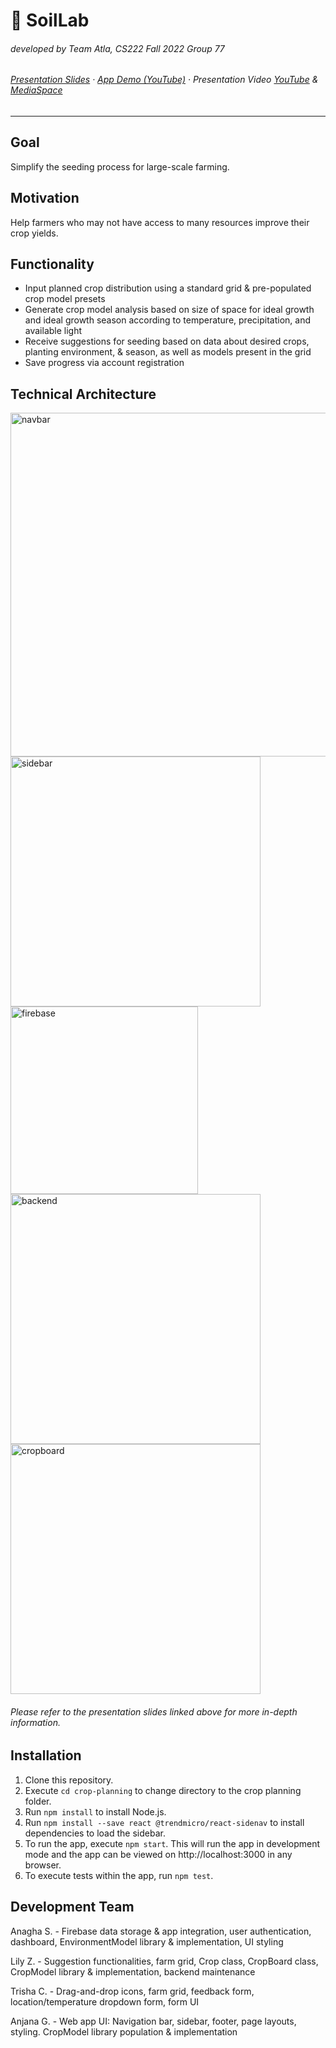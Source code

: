 # :seedling: SoilLab
###### developed by Team Atla, CS222 Fall 2022 Group 77
###### [Presentation Slides](https://bit.ly/team-atla-cs222) · [App Demo (YouTube)](https://www.youtube.com/watch?v=cA-NzZy-1nY) · Presentation Video [YouTube](https://youtu.be/CCxbg2uZWBI) & [MediaSpace](https://mediaspace.illinois.edu/media/t/1_watz357f)
- - - 
## Goal
Simplify the seeding process for large-scale farming. 

## Motivation
Help farmers who may not have access to many resources improve their crop yields.

## Functionality
- Input planned crop distribution using a standard grid & pre-populated crop model presets
- Generate crop model analysis based on size of space for ideal growth and ideal growth season according to temperature, precipitation, and available light
- Receive suggestions for seeding based on data about desired crops, planting environment, & season, as well as models present in the grid
- Save progress via account registration

## Technical Architecture 
<img width="550" alt="navbar" src="https://user-images.githubusercontent.com/90294056/206100461-9d295925-8848-427a-84d1-37cbf4bce68c.png">
<img width="400" alt="sidebar" src="https://user-images.githubusercontent.com/90294056/206100478-29644cca-8013-4f8c-a0ff-595a96c0ba82.png">
<img width="300" alt="firebase" src="https://user-images.githubusercontent.com/90294056/206100499-235e4ded-6d04-48b3-878f-457956d295d7.png">
<img width="400" alt="backend" src="https://user-images.githubusercontent.com/90294056/206100714-79a3bb58-87e7-49a2-88dd-5f443b1b767d.png">
<img width="400" alt="cropboard" src="https://user-images.githubusercontent.com/90294056/206100832-b1e70a6f-b02c-42a4-953b-4a1caafee381.png">

###### Please refer to the presentation slides linked above for more in-depth information.
## Installation
1. Clone this repository.
2. Execute `cd crop-planning` to change directory to the crop planning folder.
3. Run `npm install` to install Node.js.
4. Run `npm install --save react @trendmicro/react-sidenav` to install dependencies to load the sidebar.
5. To run the app, execute `npm start`. This will run the app in development mode and the app can be viewed on http://localhost:3000 in any browser.
6. To execute tests within the app, run `npm test`.

## Development Team
Anagha S. - Firebase data storage & app integration, user authentication, dashboard, EnvironmentModel library & implementation, UI styling

Lily Z. - Suggestion functionalities, farm grid, Crop class, CropBoard class, CropModel library & implementation, backend maintenance

Trisha C. - Drag-and-drop icons, farm grid, feedback form, location/temperature dropdown form, form UI

Anjana G. - Web app UI: Navigation bar, sidebar, footer, page layouts, styling. CropModel library population & implementation
